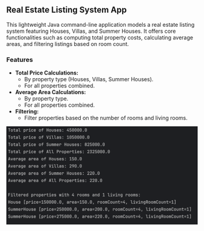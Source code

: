 ## Real Estate Listing System App

This lightweight Java command-line application models a real estate listing system featuring Houses, Villas, and Summer Houses. It offers core functionalities such as computing total property costs, calculating average areas, and filtering listings based on room count.

### Features

- **Total Price Calculations:**
    - By property type (Houses, Villas, Summer Houses).
    - For all properties combined.
- **Average Area Calculations:**
    - By property type.
    - For all properties combined.
- **Filtering:**
    - Filter properties based on the number of rooms and living rooms.

![Console Output](screenshots/output.png)